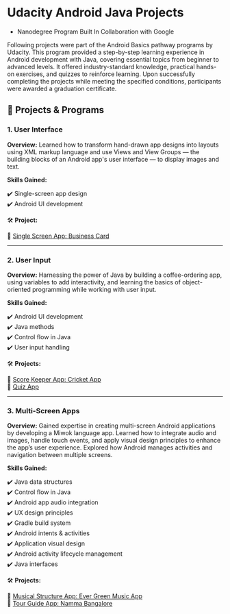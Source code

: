 # Udacity Android Java Projects 

- Nanodegree Program Built In Collaboration with Google

Following projects were part of the Android Basics pathway programs by Udacity. This program provided a step-by-step learning experience in Android development with Java, covering essential topics from beginner to advanced levels. It offered industry-standard knowledge, practical hands-on exercises, and quizzes to reinforce learning. Upon successfully completing the projects while meeting the specified conditions, participants were awarded a graduation certificate.

## 📌 Projects & Programs

### 1. User Interface
**Overview:** Learned how to transform hand-drawn app designs into layouts using XML markup language and use Views and View Groups — the building blocks of an Android app's user interface — to display images and text. 

**Skills Gained:**

✔️ Single-screen app design  
✔️ Android UI development  

🛠 **Project:**  

📌 [Single Screen App: Business Card](https://github.com/yourusername/business-card-project)

---

### 2. User Input
**Overview:** Harnessing the power of Java by building a coffee-ordering app, using variables to add interactivity, and learning the basics of object-oriented programming while working with user input.

**Skills Gained:**

✔️ Android UI development  
✔️ Java methods  
✔️ Control flow in Java  
✔️ User input handling  

🛠 **Projects:**  

📌 [Score Keeper App: Cricket App](https://github.com/yourusername/score-keeper)  
📌 [Quiz App](https://github.com/yourusername/quiz-app)  

---

### 3. Multi-Screen Apps
**Overview:** Gained expertise in creating multi-screen Android applications by developing a Miwok language app. Learned how to integrate audio and images, handle touch events, and apply visual design principles to enhance the app’s user experience. Explored how Android manages activities and navigation between multiple screens.

**Skills Gained:**

✔️ Java data structures  
✔️ Control flow in Java  
✔️ Android app audio integration  
✔️ UX design principles  
✔️ Gradle build system  
✔️ Android intents & activities  
✔️ Application visual design  
✔️ Android activity lifecycle management  
✔️ Java interfaces  

🛠 **Projects:**  

📌 [Musical Structure App: Ever Green Music App](https://github.com/yourusername/musical-app)  
📌 [Tour Guide App: Namma Bangalore](https://github.com/yourusername/tour-guide)  
